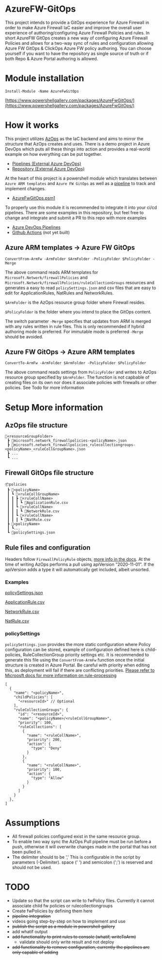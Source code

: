 # AzureFW-GitOps

This project intends to provide a GitOps experience for Azure Firewall in order to make Azure Firewall IaC easier and improve the overall user experience of authoring/configuring Azure Firewall Policies and rules.
In short AzureFW GitOps creates a new way of configuring Azure Firewall Policies and allows for a two-way sync of rules and configuration allowing Azure FW GitOps & ClickOps Azure FW policy authoring. You can choose yourself if you want to have the repository as single source of truth or if both Repo & Azure Portal authoring is allowed.

# Module installation
```Install-Module -Name AzureFwGitOps	```

[https://www.powershellgallery.com/packages/AzureFwGitOps/](https://www.powershellgallery.com/packages/AzureFwGitOps/)

# How it works

This project utilizes [AzOps](https://github.com/Azure/AzOps) as the IaC backend and aims to mirror the structure that AzOps creates and uses.
There is a demo project in Azure DevOps which puts all these things into action and provides a real-world example on how everything can be put together.
- [Pipelines (External Azure DevOps)](https://dev.azure.com/freakling/AzureAutomation/_build?view=folders)
- [Repository (External Azure DevOps)](https://dev.azure.com/freakling/AzureAutomation/_git/AzOps-Accelerator)

At the heart of this project is a powershell module which translates between ``Azure ARM templates`` and ``Azure FW GitOps`` as well as a [pipeline](.pipelines/examples/.templates/azureFwGitOps.yml) to track and implement changes.

- [AzureFwGitOps.psm1](/AzureFwGitOps/AzureFwGitOps.psm1)

To properly use this module it is recommended to integrate it into your ci/cd pipelines. There are some examples in this repository, but feel free to change and integrate and submit a PR to this repo with more examples

- [Azure DevOps Pipelines](.pipelines/examples/)
- [Github Actions](.github/workflows) (not yet built)

## Azure ARM templates -> Azure FW GitOps

```
ConvertFrom-ArmFw -ArmFolder $ArmFolder -PolicyFolder $PolicyFolder -Merge
```
The above command reads ARM templates for ``Microsoft.Network/firewallPolicies`` and ``Microsoft.Network/firewallPolicies/ruleCollectionGroups`` resources and generates a easy to read ``policySettings.json`` and csv files that are easy to edit for ApplicationRules, NatRules and NetworkRules.

``$ArmFolder`` is the AzOps resource group folder where Firewall resides.

``$PolicyFolder`` is the folder where you intend to place the GitOps content.

The switch parameter ``-Merge`` specifies that updates from ARM is merged with any rules written in rule files. This is only recommended if hybrid authoring mode is preferred. For immutable mode is preferred ``-Merge`` should be avoided. 

## Azure FW GitOps -> Azure ARM templates
```
ConvertTo-ArmFw -ArmFolder $ArmFolder -PolicyFolder $PolicyFolder
```
The above command reads settings from ``PolicyFolder`` and writes to AzOps resource group specified by ``$ArmFolder``. The function is not capbable of creating files on its own nor does it associate policies with firewalls or other policies. See Todo for more information
# Setup More information
## AzOps file structure
```
📂<resourceGroupFolder>
 ┣ 📜microsoft.network_firewallpolicies-<policyName>.json
 ┣ 📜microsoft.network_firewallpolicies_rulecollectiongroups-<policyName>_<ruleCollGroupName>.json
 ┣ ...
 ┗ ...
```

## Firewall GitOps file structure
```
📦policies
 ┣ 📂<policyName>
 ┃ ┗ 📂<ruleCollGroupName>
 ┃ ┃ ┣ 📂<ruleCollName>
 ┃ ┃ ┃ ┗ 📜ApplicationRule.csv
 ┃ ┃ ┗ 📂<ruleCollName>
 ┃ ┃ ┃ ┗ 📜NetworkRule.csv
 ┃ ┃ ┗ 📂<ruleCollName>
 ┃ ┃ ┃ ┗ 📜NatRule.csv
 ┣ 📂<policyName>
 ┃ ┗...
 ┗ 📜policySettings.json
```
## Rule files and configuration
Headers follow ``FirewallPolicyRule`` objects, [more info in the docs](https://docs.microsoft.com/en-us/azure/templates/microsoft.network/firewallpolicies/rulecollectiongroups?pivots=deployment-language-arm-template#firewallpolicyrule-objects-1).
 At the time of writing AzOps performs a pull using apiVersion "2020-11-01". If the apiVersion adds a type it will automatically get included, albeit unsorted.

### Examples
[policySettings.json](/policies/policySettings.json)

[ApplicationRule.csv](/policies/fwpolicy/rulecollgroup/app-rulecoll/ApplicationRule.csv)

[NetworkRule.csv](/policies/fwpolicy/rulecollgroup/net-rulecoll/NetworkRule.csv)

[NatRule.csv](/policies/fwpolicy/rulecollgroup/net-rulecoll/NatRule.csv)



### policySettings
``policySettings.json`` provides the more static configuration where Policy configuration can be stored, example of configuration defined here is child-policies, RuleCollectionGroup priority settings etc.
It is recommended to generate this file using the ``ConvertFrom-ArmFw`` function once the initial structure is created in Azure Portal.
Be careful with priority when editing this, as deployment will fail if there are conflicting priorities.
[Please refer to Microosft docs for more information on rule-processing](https://docs.microsoft.com/en-us/azure/firewall/rule-processing)

```
[
  {
    "name": "<policyName>",
    "childPolicies": [
      "<resourceId>" // Optional
    ],
    "ruleCollectionGroups": {
      "id": "<resourceId>",
      "name": "<policyName>/<ruleCollGroupName>",
      "priority": 100,
      "ruleCollections": [
        {
          "name": "<ruleCollName>",
          "priority": 200,
          "action": {
            "type": "Deny"
          }
        },
        {
          "name": "<ruleCollName>",
          "priority": 100,
          "action": {
            "type": "Allow"
          }
        }
      ]
    }
  },
]

```


# Assumptions
 - All firewall policies configured exist in the same resource group.
 - To enable two way sync the AzOps Pull pipeline must be run before a push, otherwise it will overwrite changes made in the portal that has not been pulled in.
 - The delimiter should to be ',' This is configurable in the script by parameters (-Delimiter). space (' ') and semicolon (';') is reserved and should not be used.

# TODO
- Update so that the script can write to fwPolicy files. Currently it cannot associate child fw policies or rulecollectiongroups
- Create fwPolicies by defining them here
- ~~pipeline integration~~
- videos going step-by-step on how to implement and use
- ~~publish the script as a module in powershell gallery~~
- add whatif output
- ~~add functionality to print rules to console (whatif, writeToArm)~~
  - validate should only write result and not deploy
- ~~add functionality to remove configuration, currently the pipelines are only capable of adding~~